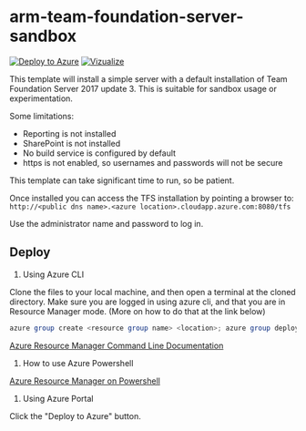 ﻿# arm-team-foundation-server-sandbox

[![Deploy to Azure](https://azuredeploy.net/deploybutton.png)](https://azuredeploy.net/)
[![Vizualize](http://armviz.io/visualizebutton.png)](http://armviz.io/#/?load=https%3A%2F%2Fraw.githubusercontent.com%2FJamesCarscadden%2Farm-team-foundation-server-sandbox%2Fmaster%2Farm-tfs-sandbox.json)

This template will install a simple server with a default installation of Team Foundation Server 2017 update 3. This is suitable for sandbox usage or experimentation.

Some limitations:

- Reporting is not installed
- SharePoint is not installed
- No build service is configured by default
- https is not enabled, so usernames and passwords will not be secure

This template can take significant time to run, so be patient.

Once installed you can access the TFS installation by pointing a browser to: `http://<public dns name>.<azure location>.cloudapp.azure.com:8080/tfs`

Use the administrator name and password to log in.

## Deploy

1. Using Azure CLI

  Clone the files to your local machine, and then open a terminal at the cloned directory. Make sure you are logged in using azure cli, and that you are in Resource Manager mode. (More on how to do that at the link below)

  ```PowerShell
  azure group create <resource group name> <location>; azure group deployment create -v -f arm-tfs-sandbox.json <resource group name> <deployment name>
  ```
  [Azure Resource Manager Command Line Documentation](https://azure.microsoft.com/en-us/documentation/articles/xplat-cli-azure-resource-manager/)

1. How to use Azure Powershell

  [Azure Resource Manager on Powershell](https://azure.microsoft.com/en-us/documentation/articles/powershell-azure-resource-manager/)

1. Using Azure Portal

  Click the "Deploy to Azure" button.
